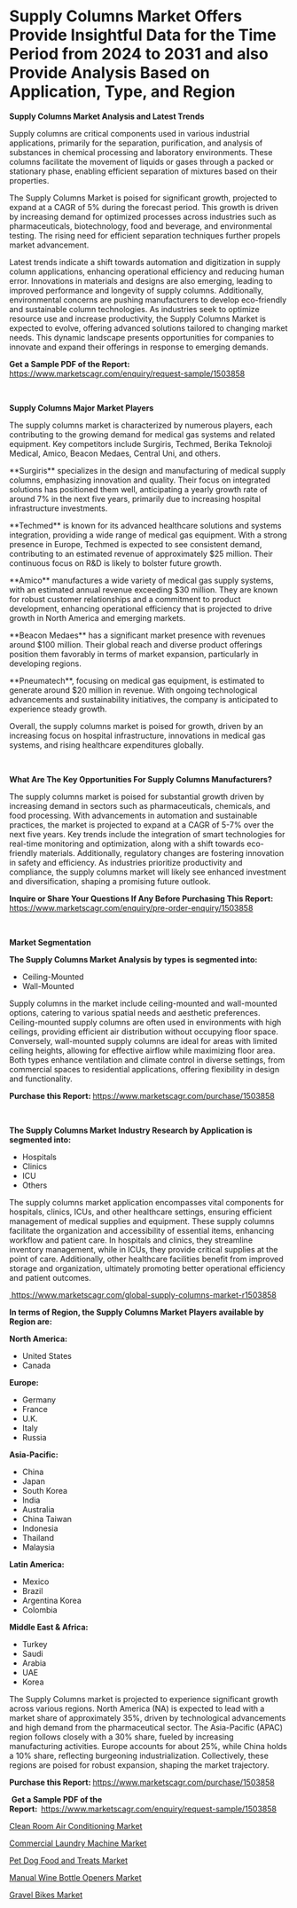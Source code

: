 <p><h1>Supply Columns Market Offers Provide Insightful Data for the Time Period from 2024 to 2031 and also Provide Analysis Based on Application, Type, and Region</h1></p><p><strong>Supply Columns Market Analysis and Latest Trends</strong></p>
<p><p>Supply columns are critical components used in various industrial applications, primarily for the separation, purification, and analysis of substances in chemical processing and laboratory environments. These columns facilitate the movement of liquids or gases through a packed or stationary phase, enabling efficient separation of mixtures based on their properties.</p><p>The Supply Columns Market is poised for significant growth, projected to expand at a CAGR of 5% during the forecast period. This growth is driven by increasing demand for optimized processes across industries such as pharmaceuticals, biotechnology, food and beverage, and environmental testing. The rising need for efficient separation techniques further propels market advancement.</p><p>Latest trends indicate a shift towards automation and digitization in supply column applications, enhancing operational efficiency and reducing human error. Innovations in materials and designs are also emerging, leading to improved performance and longevity of supply columns. Additionally, environmental concerns are pushing manufacturers to develop eco-friendly and sustainable column technologies. As industries seek to optimize resource use and increase productivity, the Supply Columns Market is expected to evolve, offering advanced solutions tailored to changing market needs. This dynamic landscape presents opportunities for companies to innovate and expand their offerings in response to emerging demands.</p></p>
<p><strong>Get a Sample PDF of the Report:&nbsp;</strong> <a href="https://www.marketscagr.com/enquiry/request-sample/1503858?utm_campaign=1179&utm_medium=2&utm_source=Github&utm_content=ia&utm_term=27092024&utm_id=supply-columns">https://www.marketscagr.com/enquiry/request-sample/1503858</a></p>
<p>&nbsp;</p>
<p><strong>Supply Columns Major Market Players</strong></p>
<p><p>The supply columns market is characterized by numerous players, each contributing to the growing demand for medical gas systems and related equipment. Key competitors include Surgiris, Techmed, Berika Teknoloji Medical, Amico, Beacon Medaes, Central Uni, and others.</p><p>**Surgiris** specializes in the design and manufacturing of medical supply columns, emphasizing innovation and quality. Their focus on integrated solutions has positioned them well, anticipating a yearly growth rate of around 7% in the next five years, primarily due to increasing hospital infrastructure investments.</p><p>**Techmed** is known for its advanced healthcare solutions and systems integration, providing a wide range of medical gas equipment. With a strong presence in Europe, Techmed is expected to see consistent demand, contributing to an estimated revenue of approximately $25 million. Their continuous focus on R&D is likely to bolster future growth.</p><p>**Amico** manufactures a wide variety of medical gas supply systems, with an estimated annual revenue exceeding $30 million. They are known for robust customer relationships and a commitment to product development, enhancing operational efficiency that is projected to drive growth in North America and emerging markets.</p><p>**Beacon Medaes** has a significant market presence with revenues around $100 million. Their global reach and diverse product offerings position them favorably in terms of market expansion, particularly in developing regions.</p><p>**Pneumatech**, focusing on medical gas equipment, is estimated to generate around $20 million in revenue. With ongoing technological advancements and sustainability initiatives, the company is anticipated to experience steady growth.</p><p>Overall, the supply columns market is poised for growth, driven by an increasing focus on hospital infrastructure, innovations in medical gas systems, and rising healthcare expenditures globally.</p></p>
<p>&nbsp;</p>
<p><strong>What Are The Key Opportunities For Supply Columns Manufacturers?</strong></p>
<p><p>The supply columns market is poised for substantial growth driven by increasing demand in sectors such as pharmaceuticals, chemicals, and food processing. With advancements in automation and sustainable practices, the market is projected to expand at a CAGR of 5-7% over the next five years. Key trends include the integration of smart technologies for real-time monitoring and optimization, along with a shift towards eco-friendly materials. Additionally, regulatory changes are fostering innovation in safety and efficiency. As industries prioritize productivity and compliance, the supply columns market will likely see enhanced investment and diversification, shaping a promising future outlook.</p></p>
<p><strong>Inquire or Share Your Questions If Any Before Purchasing This Report:</strong> <a href="https://www.marketscagr.com/enquiry/pre-order-enquiry/1503858?utm_campaign=1179&utm_medium=2&utm_source=Github&utm_content=ia&utm_term=27092024&utm_id=supply-columns">https://www.marketscagr.com/enquiry/pre-order-enquiry/1503858</a></p>
<p>&nbsp;</p>
<p><strong>Market Segmentation</strong></p>
<p><strong>The Supply Columns Market Analysis by types is segmented into:</strong></p>
<p><ul><li>Ceiling-Mounted</li><li>Wall-Mounted</li></ul></p>
<p><p>Supply columns in the market include ceiling-mounted and wall-mounted options, catering to various spatial needs and aesthetic preferences. Ceiling-mounted supply columns are often used in environments with high ceilings, providing efficient air distribution without occupying floor space. Conversely, wall-mounted supply columns are ideal for areas with limited ceiling heights, allowing for effective airflow while maximizing floor area. Both types enhance ventilation and climate control in diverse settings, from commercial spaces to residential applications, offering flexibility in design and functionality.</p></p>
<p><strong>Purchase this Report:&nbsp;</strong><a href="https://www.marketscagr.com/purchase/1503858?utm_campaign=1179&utm_medium=2&utm_source=Github&utm_content=ia&utm_term=27092024&utm_id=supply-columns">https://www.marketscagr.com/purchase/1503858</a></p>
<p>&nbsp;</p>
<p><strong>The Supply Columns Market Industry Research by Application is segmented into:</strong></p>
<p><ul><li>Hospitals</li><li>Clinics</li><li>ICU</li><li>Others</li></ul></p>
<p><p>The supply columns market application encompasses vital components for hospitals, clinics, ICUs, and other healthcare settings, ensuring efficient management of medical supplies and equipment. These supply columns facilitate the organization and accessibility of essential items, enhancing workflow and patient care. In hospitals and clinics, they streamline inventory management, while in ICUs, they provide critical supplies at the point of care. Additionally, other healthcare facilities benefit from improved storage and organization, ultimately promoting better operational efficiency and patient outcomes.</p></p>
<p><a href="https://www.marketscagr.com/global-supply-columns-market-r1503858?utm_campaign=1179&utm_medium=2&utm_source=Github&utm_content=ia&utm_term=27092024&utm_id=supply-columns">&nbsp;https://www.marketscagr.com/global-supply-columns-market-r1503858</a></p>
<p><strong>In terms of Region, the Supply Columns Market Players available by Region are:</strong></p>
<p>
    <p> <strong> North America: </strong>
        <ul>
            <li>United States</li>
            <li>Canada</li>
        </ul>
        </p> 
    <p> <strong> Europe: </strong>
        <ul>
            <li>Germany</li>
            <li>France</li>
            <li>U.K.</li>
            <li>Italy</li>
            <li>Russia</li>
        </ul>
        </p> 
    <p> <strong> Asia-Pacific: </strong>
        <ul>
            <li>China</li>
            <li>Japan</li>
            <li>South Korea</li>
            <li>India</li>
            <li>Australia</li>
            <li>China Taiwan</li>
            <li>Indonesia</li>
            <li>Thailand</li>
            <li>Malaysia</li>
        </ul>
        </p> 
    <p> <strong> Latin America: </strong>
        <ul>
            <li>Mexico</li>
            <li>Brazil</li>
            <li>Argentina Korea</li>
            <li>Colombia</li>
        </ul>
        </p> 
    <p> <strong> Middle East & Africa: </strong>
        <ul>
            <li>Turkey</li>
            <li>Saudi</li>
            <li>Arabia</li>
            <li>UAE</li>
            <li>Korea</li>
        </ul>
    </p>
    </p>
<p><p>The Supply Columns market is projected to experience significant growth across various regions. North America (NA) is expected to lead with a market share of approximately 35%, driven by technological advancements and high demand from the pharmaceutical sector. The Asia-Pacific (APAC) region follows closely with a 30% share, fueled by increasing manufacturing activities. Europe accounts for about 25%, while China holds a 10% share, reflecting burgeoning industrialization. Collectively, these regions are poised for robust expansion, shaping the market trajectory.</p></p>
<p><strong>Purchase this Report: </strong><a href="https://www.marketscagr.com/purchase/1503858?utm_campaign=1179&utm_medium=2&utm_source=Github&utm_content=ia&utm_term=27092024&utm_id=supply-columns">https://www.marketscagr.com/purchase/1503858</a></p>
<p>&nbsp;<strong>Get a Sample PDF of the Report:&nbsp;&nbsp;</strong><a href="https://www.marketscagr.com/enquiry/request-sample/1503858?utm_campaign=1179&utm_medium=2&utm_source=Github&utm_content=ia&utm_term=27092024&utm_id=supply-columns">https://www.marketscagr.com/enquiry/request-sample/1503858</a></p>
<p><strong></strong></p>
<p><p><a href="https://www.linkedin.com/pulse/clean-room-air-conditioning-market-forecast-global-trends-analysis-hokze?trackingId=2WjNH%2BfpQwuJcfJYDKju7A%3D%3D&utm_campaign=1179&utm_medium=2&utm_source=Github&utm_content=ia&utm_term=27092024&utm_id=supply-columns">Clean Room Air Conditioning Market</a></p><p><a href="https://www.linkedin.com/pulse/commercial-laundry-machine-market-evolution-global-trends-regional-abmrf?trackingId=Ykkg6D3LTIq6FyIoyC%2FOFw%3D%3D&utm_campaign=1179&utm_medium=2&utm_source=Github&utm_content=ia&utm_term=27092024&utm_id=supply-columns">Commercial Laundry Machine Market</a></p><p><a href="https://issuu.com/reportprime-2/docs/pet-dog-food-and-treats-market-size_ad67f0897f8ae0?utm_campaign=1179&utm_medium=2&utm_source=Github&utm_content=ia&utm_term=27092024&utm_id=supply-columns">Pet Dog Food and Treats Market</a></p><p><a href="https://issuu.com/reportprime-2/docs/manual-wine-bottle-openers-market-s_e10393a4bbf31a?utm_campaign=1179&utm_medium=2&utm_source=Github&utm_content=ia&utm_term=27092024&utm_id=supply-columns">Manual Wine Bottle Openers Market</a></p><p><a href="https://www.linkedin.com/pulse/gravel-bikes-industry-insights-report-analyzing-market-trends-7aujf?trackingId=gN2Ywz7jS%2Fiyu09rM0Hs3w%3D%3D&utm_campaign=1179&utm_medium=2&utm_source=Github&utm_content=ia&utm_term=27092024&utm_id=supply-columns">Gravel Bikes Market</a></p></p>